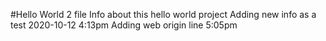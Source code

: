 #Hello World 2 file
Info about this hello world project
Adding new info as a test 2020-10-12 4:13pm
Adding web origin line 5:05pm
